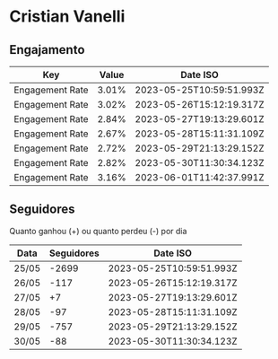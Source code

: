 # Cristian Vanelli

## Engajamento

| Key             | Value | Date ISO                 |
| --------------- | ----- | ------------------------ |
| Engagement Rate | 3.01% | 2023-05-25T10:59:51.993Z |
| Engagement Rate | 3.02% | 2023-05-26T15:12:19.317Z |
| Engagement Rate | 2.84% | 2023-05-27T19:13:29.601Z |
| Engagement Rate | 2.67% | 2023-05-28T15:11:31.109Z |
| Engagement Rate | 2.72% | 2023-05-29T21:13:29.152Z |
| Engagement Rate | 2.82% | 2023-05-30T11:30:34.123Z |
| Engagement Rate | 3.16% | 2023-06-01T11:42:37.991Z |

## Seguidores

Quanto ganhou (+) ou quanto perdeu (-) por dia

| Data  | Seguidores | Date ISO                 |
| ----- | ---------- | ------------------------ |
| 25/05 | -2699      | 2023-05-25T10:59:51.993Z |
| 26/05 | -117       | 2023-05-26T15:12:19.317Z |
| 27/05 | +7         | 2023-05-27T19:13:29.601Z |
| 28/05 | -97        | 2023-05-28T15:11:31.109Z |
| 29/05 | -757       | 2023-05-29T21:13:29.152Z |
| 30/05 | -88        | 2023-05-30T11:30:34.123Z |
